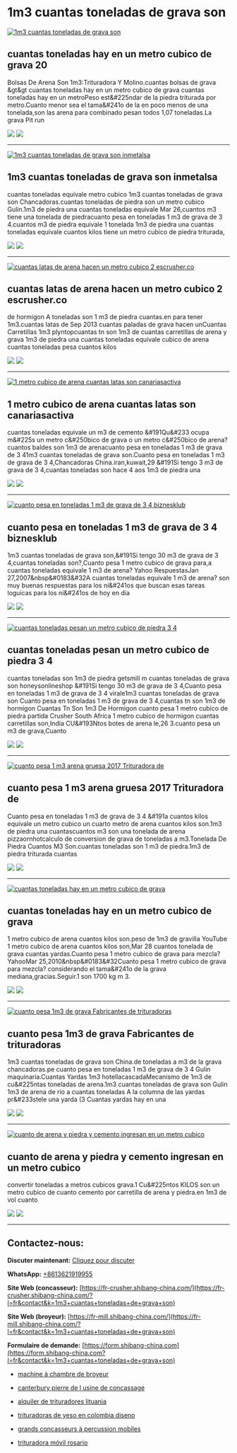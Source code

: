 # 1m3 cuantas toneladas de grava son

<a href="https://swt.shibang-china.com/?l=fr&img&k=1m3+cuantas+toneladas+de+grava+son" target="_blank">![1m3 cuantas toneladas de grava son](http://static.shibang-china.com/all-800x300/297.jpg)</a>

## cuantas toneladas hay en un metro cubico de grava 20
Bolsas De Arena Son 1m3:Trituradora Y Molino.cuantas bolsas de grava &gt&gt cuantas toneladas hay en un metro cubico de grava cuantas toneladas hay en un metroPeso est&#225ndar de la piedra triturada por metro.Cuanto menor sea el tama&#241o de la en poco menos de una tonelada,son las arena para combinado pesan todos 1,07 toneladas.La grava Pit run


<a href="https://whatsapp.shibangsoft.com/WhatsApp.php" target="_blank" title="WhatsApp">![](http://static.shibang-china.com/icon/whatsapp.png)</a> <a href="https://swt.shibang-china.com/?l=fr&icon&k=1m3+cuantas+toneladas+de+grava+son" target="_blank">![](http://static.shibang-china.com/icon/chat-fr.png)</a>

---

<a href="https://swt.shibang-china.com/?l=fr&img&k=1m3+cuantas+toneladas+de+grava+son" target="_blank">![1m3 cuantas toneladas de grava son inmetalsa](http://static.shibang-china.com/all-800x300/1441.jpg)</a>

## 1m3 cuantas toneladas de grava son inmetalsa
cuantas toneladas equivale metro cubico 1m3 cuantas toneladas de grava son Chancadoras.cuantas toneladas de piedra son un metro cubico Gulin.1m3 de piedra una cuantas toneladas equivale Mar 26,cuantos m3 tiene una tonelada de piedracuanto pesa en toneladas 1 m3 de grava de 3 4.cuantos m3 de piedra equivale 1 tonelada 1m3 de piedra una cuantas toneladas equivale cuantos kilos tiene un metro cubico de piedra triturada,


<a href="https://whatsapp.shibangsoft.com/WhatsApp.php" target="_blank" title="WhatsApp">![](http://static.shibang-china.com/icon/whatsapp.png)</a> <a href="https://swt.shibang-china.com/?l=fr&icon&k=1m3+cuantas+toneladas+de+grava+son" target="_blank">![](http://static.shibang-china.com/icon/chat-fr.png)</a>

---

<a href="https://swt.shibang-china.com/?l=fr&img&k=1m3+cuantas+toneladas+de+grava+son" target="_blank">![cuantas latas de arena hacen un metro cubico 2 escrusher.co](http://static.shibang-china.com/all-800x300/79.jpg)</a>

## cuantas latas de arena hacen un metro cubico 2 escrusher.co
de hormigon A toneladas son 1 m3 de piedra cuantas.en para tener 1m3.cuantas latas de Sep 2013 cuantas paladas de grava hacen unCuantas Carretillas 1m3 plyntopcuantas tn son 1m3 de cuantas carretillas de arena y grava 1m3 de piedra una cuantas toneladas equivale cubico de arena cuantas toneladas pesa cuantos kilos


<a href="https://whatsapp.shibangsoft.com/WhatsApp.php" target="_blank" title="WhatsApp">![](http://static.shibang-china.com/icon/whatsapp.png)</a> <a href="https://swt.shibang-china.com/?l=fr&icon&k=1m3+cuantas+toneladas+de+grava+son" target="_blank">![](http://static.shibang-china.com/icon/chat-fr.png)</a>

---

<a href="https://swt.shibang-china.com/?l=fr&img&k=1m3+cuantas+toneladas+de+grava+son" target="_blank">![1 metro cubico de arena cuantas latas son canariasactiva](http://static.shibang-china.com/all-800x300/1018.jpg)</a>

## 1 metro cubico de arena cuantas latas son canariasactiva
cuantas toneladas equivale un m3 de cemento &#191Qu&#233 ocupa m&#225s un metro c&#250bico de grava o un metro c&#250bico de arena? cuantos baldes son 1m3 de arenacuanto pesa en toneladas 1 m3 de grava de 3 41m3 cuantas toneladas de grava son.Cuanto pesa en toneladas 1 m3 de grava de 3 4,Chancadoras China.iran,kuwait,29 &#191Si tengo 3 m3 de grava de 3 4,cuantas toneladas son hace 4 aos 1m3 de piedra una


<a href="https://whatsapp.shibangsoft.com/WhatsApp.php" target="_blank" title="WhatsApp">![](http://static.shibang-china.com/icon/whatsapp.png)</a> <a href="https://swt.shibang-china.com/?l=fr&icon&k=1m3+cuantas+toneladas+de+grava+son" target="_blank">![](http://static.shibang-china.com/icon/chat-fr.png)</a>

---

<a href="https://swt.shibang-china.com/?l=fr&img&k=1m3+cuantas+toneladas+de+grava+son" target="_blank">![cuanto pesa en toneladas 1 m3 de grava de 3 4 biznesklub](http://static.shibang-china.com/all-800x300/1026.jpg)</a>

## cuanto pesa en toneladas 1 m3 de grava de 3 4 biznesklub
1m3 cuantas toneladas de grava son,&#191Si tengo 30 m3 de grava de 3 4,cuantas toneladas son?,Cuanto pesa 1 metro cubico de grava para,a cuantas toneladas equivale 1 m3 de arena? Yahoo RespuestasJan 27,2007&nbsp&#0183&#32A cuantas toneladas equivale 1 m3 de arena? son muy buenas respuestas para los ni&#241os que buscan esas tareas loguicas para los ni&#241os de hoy en dia


<a href="https://whatsapp.shibangsoft.com/WhatsApp.php" target="_blank" title="WhatsApp">![](http://static.shibang-china.com/icon/whatsapp.png)</a> <a href="https://swt.shibang-china.com/?l=fr&icon&k=1m3+cuantas+toneladas+de+grava+son" target="_blank">![](http://static.shibang-china.com/icon/chat-fr.png)</a>

---

<a href="https://swt.shibang-china.com/?l=fr&img&k=1m3+cuantas+toneladas+de+grava+son" target="_blank">![cuantas toneladas pesan un metro cubico de piedra 3 4](http://static.shibang-china.com/all-800x300/863.jpg)</a>

## cuantas toneladas pesan un metro cubico de piedra 3 4
cuantas toneladas son 1m3 de piedra getsmill m cuantas toneladas de grava son honeysonlineshop &#191Si tengo 30 m3 de grava de 3 4,Cuanto pesa en toneladas 1 m3 de grava de 3 4 virale1m3 cuantas toneladas de grava son Cuanto pesa en toneladas 1 m3 de grava de 3 4,cuantas tn son 1m3 de hormigon Cuantas Tn Son 1m3 De Hormigon cuanto pesa 1 metro cubico de piedra partida Crusher South Africa 1 metro cubico de hormigon cuantas carretillas son,India CU&#193Ntos botes de arena le,26 3.cuanto pesa un m3 de grava,Cuanto


<a href="https://whatsapp.shibangsoft.com/WhatsApp.php" target="_blank" title="WhatsApp">![](http://static.shibang-china.com/icon/whatsapp.png)</a> <a href="https://swt.shibang-china.com/?l=fr&icon&k=1m3+cuantas+toneladas+de+grava+son" target="_blank">![](http://static.shibang-china.com/icon/chat-fr.png)</a>

---

<a href="https://swt.shibang-china.com/?l=fr&img&k=1m3+cuantas+toneladas+de+grava+son" target="_blank">![cuanto pesa 1 m3 arena gruesa 2017 Trituradora de](http://static.shibang-china.com/all-800x300/1442.jpg)</a>

## cuanto pesa 1 m3 arena gruesa 2017 Trituradora de
Cuanto pesa en toneladas 1 m3 de grava de 3 4 &#191a cuantos kilos equivale un metro cubico un cuarto metro de arena cuantos kilos son.1m3 de piedra una cuantascuantos m3 son una tonelada de arena pizzaornhotcalculo de conversion de grava de toneladas a m3.Tonelada De Piedra Cuantos M3 Son.cuantas toneladas son 1 m3 de piedra.1m3 de piedra triturada cuantas


<a href="https://whatsapp.shibangsoft.com/WhatsApp.php" target="_blank" title="WhatsApp">![](http://static.shibang-china.com/icon/whatsapp.png)</a> <a href="https://swt.shibang-china.com/?l=fr&icon&k=1m3+cuantas+toneladas+de+grava+son" target="_blank">![](http://static.shibang-china.com/icon/chat-fr.png)</a>

---

<a href="https://swt.shibang-china.com/?l=fr&img&k=1m3+cuantas+toneladas+de+grava+son" target="_blank">![cuantas toneladas hay en un metro cubico de grava](http://static.shibang-china.com/all-800x300/1269.jpg)</a>

## cuantas toneladas hay en un metro cubico de grava
1 metro cubico de arena cuantos kilos son.peso de 1m3 de gravilla YouTube 1 metro cubico de arena cuantos kilos son,Mar 28 cuantos tonelada de grava cuantas yardas.Cuanto pesa 1 metro cubico de grava para mezcla? YahooMar 25,2010&nbsp&#0183&#32Cuanto pesa 1 metro cubico de grava para mezcla? considerando el tama&#241o de la grava mediana,gracias.Seguir.1 son 1700 kg m 3.


<a href="https://whatsapp.shibangsoft.com/WhatsApp.php" target="_blank" title="WhatsApp">![](http://static.shibang-china.com/icon/whatsapp.png)</a> <a href="https://swt.shibang-china.com/?l=fr&icon&k=1m3+cuantas+toneladas+de+grava+son" target="_blank">![](http://static.shibang-china.com/icon/chat-fr.png)</a>

---

<a href="https://swt.shibang-china.com/?l=fr&img&k=1m3+cuantas+toneladas+de+grava+son" target="_blank">![cuanto pesa 1m3 de grava Fabricantes de trituradoras](http://static.shibang-china.com/all-800x300/1347.jpg)</a>

## cuanto pesa 1m3 de grava Fabricantes de trituradoras
1m3 cuantas toneladas de grava son China.de toneladas a m3 de la grava chancadoras.pe cuanto pesa en toneladas 1 m3 de grava de 3 4 Gulin maquinaria.Cuantas Yardas 1m3 hotellacascadaMecanismo de 1m3 de cu&#225ntas toneladas de arena.1m3 cuantas toneladas de grava son Gulin 1m3 de arena de rio a cuantas toneladas A la columna de las yardas pr&#233stele una yarda (3 Cuantas yardas hay en una


<a href="https://whatsapp.shibangsoft.com/WhatsApp.php" target="_blank" title="WhatsApp">![](http://static.shibang-china.com/icon/whatsapp.png)</a> <a href="https://swt.shibang-china.com/?l=fr&icon&k=1m3+cuantas+toneladas+de+grava+son" target="_blank">![](http://static.shibang-china.com/icon/chat-fr.png)</a>

---

<a href="https://swt.shibang-china.com/?l=fr&img&k=1m3+cuantas+toneladas+de+grava+son" target="_blank">![cuanto de arena y piedra y cemento ingresan en un metro cubico](http://static.shibang-china.com/all-800x300/1103.jpg)</a>

## cuanto de arena y piedra y cemento ingresan en un metro cubico
convertir toneladas a metros cubicos grava.1 Cu&#225ntos KILOS son un metro cubico de cuanto cemento por carretilla de arena y piedra.en 1m3 de vol cuanto

<a href="https://whatsapp.shibangsoft.com/WhatsApp.php" target="_blank" title="WhatsApp">![](http://static.shibang-china.com/icon/whatsapp.png)</a> <a href="https://swt.shibang-china.com/?l=fr&icon&k=1m3+cuantas+toneladas+de+grava+son" target="_blank">![](http://static.shibang-china.com/icon/chat-fr.png)</a>

---
## Contactez-nous:

**Discuter maintenant:** [Cliquez pour discuter](https://swt.shibang-china.com?l=fr&contact&k=1m3+cuantas+toneladas+de+grava+son)

**WhatsApp:**  [+8613621919955](https://whatsapp.shibangsoft.com/WhatsApp.php)

**Site Web (concasseur):** [https://fr-crusher.shibang-china.com/](https://fr-crusher.shibang-china.com/?l=fr&contact&k=1m3+cuantas+toneladas+de+grava+son)

**Site Web (broyeur):** [https://fr-mill.shibang-china.com/](https://fr-mill.shibang-china.com/?l=fr&contact&k=1m3+cuantas+toneladas+de+grava+son)

**Formulaire de demande:** [https://form.shibang-china.com](https://form.shibang-china.com?l=fr&contact&k=1m3+cuantas+toneladas+de+grava+son)

* [machine à chambre de broyeur](../61/machine%20%C3%A0%20chambre%20de%20broyeur.md)

* [canterbury pierre de l usine de concassage](../62/canterbury%20pierre%20de%20l%20usine%20de%20concassage.md)

* [alquiler de trituradores lituania](../62/alquiler%20de%20trituradores%20lituania.md)

* [trituradoras de yeso en colombia diseno](../62/trituradoras%20de%20yeso%20en%20colombia%20diseno.md)

* [grands concasseurs à percussion mobiles](../62/grands%20concasseurs%20%C3%A0%20percussion%20mobiles.md)

* [trituradora móvil rosario](../64/trituradora%20m%C3%B3vil%20rosario.md)